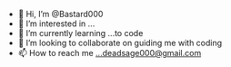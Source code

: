 - 👋 Hi, I’m @Bastard000
- 👀 I’m interested in ...
- 🌱 I’m currently learning ...to code
- 💞️ I’m looking to collaborate on  guiding me with coding 
- 📫 How to reach me ...deadsage000@gmail.com
  

<!---
Bastard000/Bastard000 is a ✨ special ✨ repository because its `README.md` (this file) appears on your GitHub profile.
You can click the Preview link to take a look at your changes.
--->
